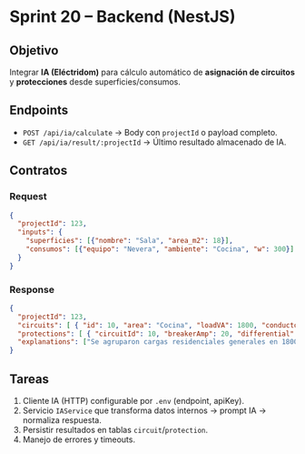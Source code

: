 # Sprint 20 – Backend (NestJS)
## Objetivo
Integrar **IA (Eléctridom)** para cálculo automático de **asignación de circuitos** y **protecciones** desde superficies/consumos.

## Endpoints
- `POST /api/ia/calculate` → Body con `projectId` o payload completo.
- `GET /api/ia/result/:projectId` → Último resultado almacenado de IA.

## Contratos
### Request
```json
{
  "projectId": 123,
  "inputs": {
    "superficies": [{"nombre": "Sala", "area_m2": 18}],
    "consumos": [{"equipo": "Nevera", "ambiente": "Cocina", "w": 300}]
  }
}
```
### Response
```json
{
  "projectId": 123,
  "circuits": [ { "id": 10, "area": "Cocina", "loadVA": 1800, "conductorGauge": "2.0 mm2" } ],
  "protections": [ { "circuitId": 10, "breakerAmp": 20, "differential": "GFCI" } ],
  "explanations": ["Se agruparon cargas residenciales generales en 1800 VA por circuito."]
}
```

## Tareas
1. Cliente IA (HTTP) configurable por `.env` (endpoint, apiKey).
2. Servicio `IAService` que transforma datos internos → prompt IA → normaliza respuesta.
3. Persistir resultados en tablas `circuit`/`protection`.
4. Manejo de errores y timeouts.
